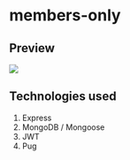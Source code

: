 # members-only

## Preview
<img src="https://www.dylanarveson.com/static/media/members-screen.4ee3af56a92762fc0a44.png" />

## Technologies used
1. Express
2. MongoDB / Mongoose
3. JWT
4. Pug
